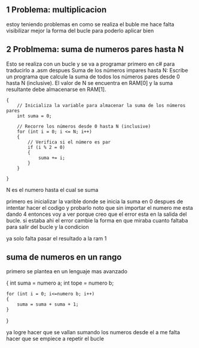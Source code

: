 ## 1 Problema: multiplicacion

estoy teniendo problemas en como se realiza el buble me hace falta visibilizar mejor la forma del bucle para poderlo aplicar bien 

## 2 Problmema: suma de numeros pares hasta N

Esto se realiza con un bucle y se va a programar primero en c# para traducirlo a .asm despues
Suma de los números impares hasta N:
Escribe un programa que calcule la suma de todos los números pares desde 0 hasta N (inclusive). El valor de N se encuentra en RAM[0] y la suma resultante debe almacenarse en RAM[1].


    {
        // Inicializa la variable para almacenar la suma de los números pares
        int suma = 0;

        // Recorre los números desde 0 hasta N (inclusive)
        for (int i = 0; i <= N; i++)
        {
            // Verifica si el número es par
            if (i % 2 = 0)
            {
                suma += i;
            }
        }

    }

N es el numero hasta el cual se suma 

primero es inicializar la varible donde se inicia la suma en 0
despues de intentar hacer el codigo y probarlo noto que sin importar el numero me esta dando 4 entonces voy a ver porque creo que el error esta en la salida del bucle.
si estaba ahi el error cambie la forma en que miraba cuanto faltaba para salir del bucle y la condicion 

ya solo falta pasar el resultado a la ram 1

## suma de numeros en un rango 

primero se plantea en un lenguaje mas avanzado 

{
    int suma = numero a;
    int tope = numero b;

    for (int i = 0; i<=numero b; i++)
    {
        suma = suma + suma + 1;
    }
}

ya logre hacer que se vallan sumando los numeros desde el a 
me falta hacer que se empiece a repetir el bucle 




